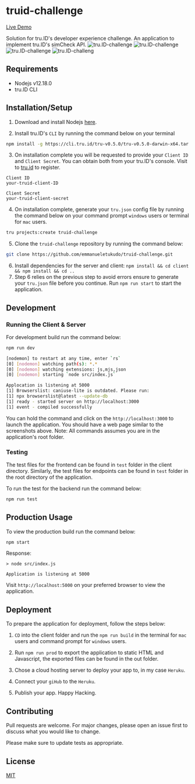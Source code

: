 # truid-challenge

[Live Demo](https://truid.herokuapp.com/)

Solution for tru.ID's developer experience challenge. An application to implement tru.ID's simCheck API.
![tru.ID-challenge](https://dev-to-uploads.s3.amazonaws.com/i/se71dg8jdzjekroqr3um.png)
![tru.ID-challenge](https://dev-to-uploads.s3.amazonaws.com/i/suq88zqrv4bcxph7yd23.png)
![tru.ID-challenge](https://dev-to-uploads.s3.amazonaws.com/i/xu3yivqfkntdqduiwaso.png)
![tru.ID-challeng](https://dev-to-uploads.s3.amazonaws.com/i/a642ljy5ssjr80q9xnnr.png)

## Requirements 
- Nodejs v12.18.0
- tru.ID CLI


## Installation/Setup

1. Download and install Nodejs [here](https://nodejs.org/en/download/).

2. Install tru.ID's `CLI` by running the command below on your terminal
```bash
npm install -g https://cli.tru.id/tru-v0.5.0/tru-v0.5.0-darwin-x64.tar.gz
```
3. On installation complete you will be requested to provide your `Client ID` and `Client Secret`. You can obtain both from your tru.ID's console. Visit to [tru.id](http://tru.id) to register.
```
Client ID
your-truid-client-ID

Client Secret
your-truid-client-secret
```
4. On installation complete, generate your `tru.json` config file by running the command below on your command prompt `windows` users or terminal for `mac` users.

```bash
tru projects:create truid-challenge
```

5. Clone the `truid-challenge` repository by running the command below:
```bash
git clone https://github.com/emmanueletukudo/truid-challenge.git
```
6. Install dependencies for the server and client: `npm install && cd client && npm install && cd ..`
7. Step 6 relies on the previous step to avoid errors ensure to generate your `tru.json` file before you continue. Run `npm run start` to start the application.

## Development

### Running the Client & Server

For development build run the command below:

```bash
npm run dev

[nodemon] to restart at any time, enter `rs`
[0] [nodemon] watching path(s): *.*
[0] [nodemon] watching extensions: js,mjs,json
[0] [nodemon] starting `node src/index.js`

Applocation is listening at 5000
[1] Browserslist: caniuse-lite is outdated. Please run:
[1] npx browserslist@latest --update-db
[1] ready - started server on http://localhost:3000
[1] event - compiled successfully
```
You can hold the command and click on the `http://localhost:3000` to launch the application. You should have a web page similar to the screenshots above. Note: All commands assumes you are in the application's root folder.

### Testing
The test files for the frontend can be found in `test` folder in the client directory. Similarly, the test files for endpoints can be found in `test` folder in the root directory of the application.

To run the test for the backend run the command below:

```bash
npm run test
```

## Production Usage

To view the production build run the command below:

```bash
npm start
```
Response:

```
> node src/index.js

Application is listening at 5000
```
Visit `http://localhost:5000` on your preferred browser to view the application.


## Deployment
To prepare the application for deployment, follow the steps below:
1. `CD` into the client folder and run the `npm run build` in the terminal for `mac` users and command prompt for `windows` users.
2. Run `npm run prod` to export the application to static HTML and Javascript, the exported files can be found in the out folder.

3. Chose a cloud hosting server to deploy your app to,  in my case `Heruku`.

4. Connect your `giHub` to the `Heruku`.

5. Publish your app. Happy Hacking.

## Contributing
Pull requests are welcome. For major changes, please open an issue first to discuss what you would like to change.

Please make sure to update tests as appropriate.

## License
[MIT](https://choosealicense.com/licenses/mit/)